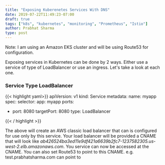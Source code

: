 ```yaml
---
title: "Exposing Kuberenetes Services With DNS"
date: 2019-07-22T11:49:23-07:00
draft: true
tags: ["k8s", "kubernetes", "monitoring", "Prometheus", "Istio"]
author: Prabhat Sharma
type: post
---
```


Note: I am using an Amazon EKS cluster and will be using Route53 for configuration.

Exposing services in Kubernetes can be done by 2 ways. Either use a service of type of LoadBalancer or use an ingress. Let's take a look at each one.

### Service Type LoadBalancer

{{< highlight yaml>}}
apiVersion: v1
kind: Service
metadata:
  name: myapp
spec:
  selector:
    app: myapp
  ports:
  - port: 8080
    targetPort: 8080
  type: LoadBalancer

{{< / highlight >}}

The above will create an AWS classic load balancer that can is configured for use only by this service. Your load balancer will be provided a CNAME that will look like <i>ab426524ba3ed11e9df421a6639b2fc7-1237582305.us-west-2.elb.amazonaws.com</i>. You service can now be accessed at the CNAME. You can also set Route53 to point to this CNAME. e.g. test.prabhatsharma.com can point to 








